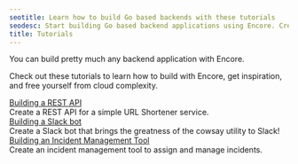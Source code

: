 ```yaml
---
seotitle: Learn how to build Go based backends with these tutorials
seodesc: Start building Go based backend applications using Encore. Create REST APIs, Slack bots, and more in just a few minutes.
title: Tutorials
---
```


You can build pretty much any backend application with Encore.

Check out these tutorials to learn how to build with Encore, get inspiration,
and free yourself from cloud complexity.


<div class="flex flex-col gap-6">
    <div>
        <a href="/docs/tutorials/rest-api" class="lead-xsmall">Building a REST API</a><br />
        <div>Create a REST API for a simple URL Shortener service.</div>
    </div>
    <div>
        <a href="/docs/tutorials/slack-bot" class="lead-xsmall">Building a Slack bot</a><br />
        <div>Create a Slack bot that brings the greatness of the cowsay utility to Slack!</div>
    </div>
    <div>
        <a href="/docs/tutorials/incident-management-tool" class="lead-xsmall">Building an Incident Management Tool</a><br />
        <div>Create an incident management tool to assign and manage incidents.</div>
    </div>
</div>